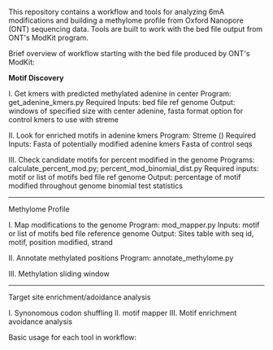 This repository contains a workflow and tools for analyzing 6mA modifications and building a methylome profile from Oxford Nanopore (ONT) sequencing data. Tools are built to work with the bed file output from ONT's ModKit program. 

Brief overview of workflow starting with the bed file produced by ONT's ModKit:

**Motif Discovery**

I. Get kmers with predicted methylated adenine in center 
  Program: get_adenine_kmers.py
  Required Inputs: 
    bed file
    ref genome
  Output: 
    windows of specified size with center adenine, fasta format
    option for control kmers to use with streme 

II. Look for enriched motifs in adenine kmers
  Program: Streme ()
  Required Inputs:
    Fasta of potentially modified adenine kmers
    Fasta of control seqs

III. Check candidate motifs for percent modified in the genome
  Programs: calculate_percent_mod.py; percent_mod_binomial_dist.py
  Required inputs:
    motif or list of motifs
    bed file
    ref genome
  Output:
    percentage of motif modified throughout genome
    binomial test statistics

-------------------------------------------------------

Methylome Profile

I. Map modifications to the genome
  Program: mod_mapper.py
  Inputs: 
    motif or list of motifs
    bed file
    reference genome
  Output:
    Sites table with seq id, motif, position modified, strand

II. Annotate methylated positions
  Program: annotate_methylome.py

III. Methylation sliding window

-------------------------------------------------------

Target site enrichment/adoidance analysis

I. Synonomous codon shuffling
II. motif mapper
III. Motif enrichment avoidance analysis

Basic usage for each tool in workflow: 
